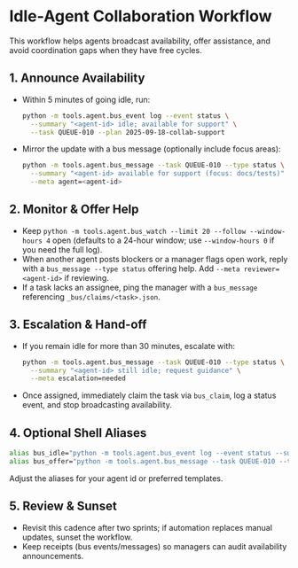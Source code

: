 # Idle-Agent Collaboration Workflow

This workflow helps agents broadcast availability, offer assistance, and avoid coordination gaps when they have free cycles.

## 1. Announce Availability
- Within 5 minutes of going idle, run:
  ```bash
  python -m tools.agent.bus_event log --event status \
    --summary "<agent-id> idle; available for support" \
    --task QUEUE-010 --plan 2025-09-18-collab-support
  ```
- Mirror the update with a bus message (optionally include focus areas):
  ```bash
  python -m tools.agent.bus_message --task QUEUE-010 --type status \
    --summary "<agent-id> available for support (focus: docs/tests)" \
    --meta agent=<agent-id>
  ```

## 2. Monitor & Offer Help
- Keep `python -m tools.agent.bus_watch --limit 20 --follow --window-hours 4` open (defaults to a 24-hour window; use `--window-hours 0` if you need the full log).
- When another agent posts blockers or a manager flags open work, reply with a `bus_message --type status` offering help. Add `--meta reviewer=<agent-id>` if reviewing.
- If a task lacks an assignee, ping the manager with a `bus_message` referencing `_bus/claims/<task>.json`.

## 3. Escalation & Hand-off
- If you remain idle for more than 30 minutes, escalate with:
  ```bash
  python -m tools.agent.bus_message --task QUEUE-010 --type status \
    --summary "<agent-id> still idle; request guidance" \
    --meta escalation=needed
  ```
- Once assigned, immediately claim the task via `bus_claim`, log a status event, and stop broadcasting availability.

## 4. Optional Shell Aliases
```bash
alias bus_idle="python -m tools.agent.bus_event log --event status --summary 'codex-3 idle; available for support' --task QUEUE-010 --plan 2025-09-18-collab-support"
alias bus_offer="python -m tools.agent.bus_message --task QUEUE-010 --type status --summary 'codex-3 can assist on <task>' --meta agent=codex-3"
```
Adjust the aliases for your agent id or preferred templates.

## 5. Review & Sunset
- Revisit this cadence after two sprints; if automation replaces manual updates, sunset the workflow.
- Keep receipts (bus events/messages) so managers can audit availability announcements.
